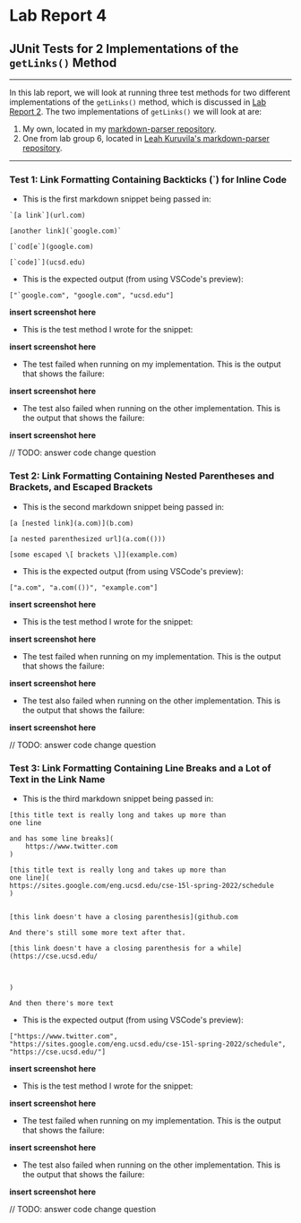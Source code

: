 # Lab Report 4
## JUnit Tests for 2 Implementations of the `getLinks()` Method
---
In this lab report, we will look at running three test methods for two different implementations of the `getLinks()` method, which is discussed in [Lab Report 2](https://isabelwang30.github.io/cse15l-lab-reports/lab-report-2-week-4.html). The two implementations of `getLinks()` we will look at are:
1. My own, located in my [markdown-parser repository](https://github.com/isabelwang30/markdown-parser).
2. One from lab group 6, located in [Leah Kuruvila's markdown-parser repository](https://github.com/leahkuruvila/markdown-parser).

---
### Test 1: Link Formatting Containing Backticks (`) for Inline Code
* This is the first markdown snippet being passed in: 
```
`[a link`](url.com)

[another link](`google.com)`

[`cod[e`](google.com)

[`code]`](ucsd.edu)
```

* This is the expected output (from using VSCode's preview):
```
["`google.com", "google.com", "ucsd.edu"]
```

**insert screenshot here**

* This is the test method I wrote for the snippet:

**insert screenshot here**

* The test failed when running on my implementation. This is the output that shows the failure:

**insert screenshot here**

* The test also failed when running on the other implementation. This is the output that shows the failure:

**insert screenshot here**

// TODO: answer code change question

### Test 2: Link Formatting Containing Nested Parentheses and Brackets, and Escaped Brackets
* This is the second markdown snippet being passed in: 
```
[a [nested link](a.com)](b.com)

[a nested parenthesized url](a.com(()))

[some escaped \[ brackets \]](example.com)
```

* This is the expected output (from using VSCode's preview):
```
["a.com", "a.com(())", "example.com"]
```

**insert screenshot here**

* This is the test method I wrote for the snippet:

**insert screenshot here**

* The test failed when running on my implementation. This is the output that shows the failure:

**insert screenshot here**

* The test also failed when running on the other implementation. This is the output that shows the failure:

**insert screenshot here**

// TODO: answer code change question

### Test 3: Link Formatting Containing Line Breaks and a Lot of Text in the Link Name
* This is the third markdown snippet being passed in: 
```
[this title text is really long and takes up more than 
one line

and has some line breaks](
    https://www.twitter.com
)

[this title text is really long and takes up more than 
one line](
https://sites.google.com/eng.ucsd.edu/cse-15l-spring-2022/schedule
)


[this link doesn't have a closing parenthesis](github.com

And there's still some more text after that.

[this link doesn't have a closing parenthesis for a while](https://cse.ucsd.edu/



)

And then there's more text
```

* This is the expected output (from using VSCode's preview):
```
["https://www.twitter.com", "https://sites.google.com/eng.ucsd.edu/cse-15l-spring-2022/schedule", "https://cse.ucsd.edu/"]
```

**insert screenshot here**

* This is the test method I wrote for the snippet:

**insert screenshot here**

* The test failed when running on my implementation. This is the output that shows the failure:

**insert screenshot here**

* The test also failed when running on the other implementation. This is the output that shows the failure:

**insert screenshot here**

// TODO: answer code change question